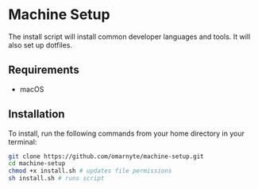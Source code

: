# Machine Setup

The install script will install common developer languages and tools. It will also set up dotfiles.

## Requirements
- macOS

## Installation
To install, run the following commands from your home directory in your terminal:

```bash
git clone https://github.com/omarnyte/machine-setup.git
cd machine-setup
chmod +x install.sh # updates file permissions
sh install.sh # runs script
```
